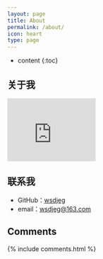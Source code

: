 ```yaml
---
layout: page
title: About
permalink: /about/
icon: heart
type: page
---
```


* content
{:toc}

## 关于我

<iframe src="https://avatars1.githubusercontent.com/u/13142418?s=460&v=4" style="border: 0;height: 142px;width: 200px;overflow: hidden;" frameBorder="0"></iframe>


## 联系我

* GitHub：[wsdjeg](https://github.com/wsdjeg)
* email：wsdjeg@163.com

## Comments

{% include comments.html %}
